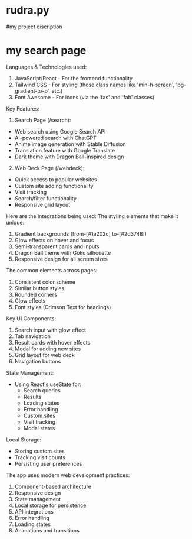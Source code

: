 # rudra.py
#my project discription
# my search page
Languages & Technologies used:
1. JavaScript/React - For the frontend functionality
2. Tailwind CSS - For styling (those class names like 'min-h-screen', 'bg-gradient-to-b', etc.)
3. Font Awesome - For icons (via the 'fas' and 'fab' classes)

Key Features:
1. Search Page (/search):
- Web search using Google Search API
- AI-powered search with ChatGPT
- Anime image generation with Stable Diffusion
- Translation feature with Google Translate
- Dark theme with Dragon Ball-inspired design

2. Web Deck Page (/webdeck):
- Quick access to popular websites
- Custom site adding functionality
- Visit tracking
- Search/filter functionality
- Responsive grid layout

Here are the integrations being used:
The styling elements that make it unique:
1. Gradient backgrounds (from-[#1a202c] to-[#2d3748])
2. Glow effects on hover and focus
3. Semi-transparent cards and inputs
4. Dragon Ball theme with Goku silhouette
5. Responsive design for all screen sizes

The common elements across pages:
1. Consistent color scheme
2. Similar button styles
3. Rounded corners
4. Glow effects
5. Font styles (Crimson Text for headings)


Key UI Components:
1. Search input with glow effect
2. Tab navigation
3. Result cards with hover effects
4. Modal for adding new sites
5. Grid layout for web deck
6. Navigation buttons

State Management:
- Using React's useState for:
  - Search queries
  - Results
  - Loading states
  - Error handling
  - Custom sites
  - Visit tracking
  - Modal states

Local Storage:
- Storing custom sites
- Tracking visit counts
- Persisting user preferences

The app uses modern web development practices:
1. Component-based architecture
2. Responsive design
3. State management
4. Local storage for persistence
5. API integrations
6. Error handling
7. Loading states
8. Animations and transitions

